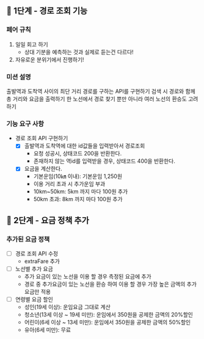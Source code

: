 ## 🚀 1단계 - 경로 조회 기능

### 페어 규칙

1. 일일 회고 하기
    + 상대 기분을 예측하는 것과 실제로 듣는건 다르다!
2. 자유로운 분위기에서 진행하기!

### 미션 설명

출발역과 도착역 사이의 최단 거리 경로를 구하는 API를 구현하기 검색 시 경로와 함께 총 거리와 요금을 출력하기 한 노선에서 경로 찾기 뿐만 아니라 여러 노선의 환승도 고려하기

### 기능 요구 사항

+ 경로 조회 API 구현하기
    + [x] 출발역과 도착역에 대한 id값들을 입력받아서 경로조회
        + 요청 성공시, 상태코드 200을 반환한다.
        + 존재하지 않는 역id를 입력받을 경우, 상태코드 400을 반환한다.
    + [x] 요금을 계산한다.
        + 기본운임(10㎞ 이내): 기본운임 1,250원
        + 이용 거리 초과 시 추가운임 부과
        + 10km~50km: 5km 까지 마다 100원 추가
        + 50km 초과: 8km 까지 마다 100원 추가

## 🚀 2단계 - 요금 정책 추가

### 추가된 요금 정책

+ [ ] 경로 조회 API 수정
    + extraFare 추가
+ [ ] 노선별 추가 요금
    + 추가 요금이 있는 노선을 이용 할 경우 측정된 요금에 추가
    + 경로 중 추가요금이 있는 노선을 환승 하여 이용 할 경우 가장 높은 금액의 추가 요금만 적용
+ [ ] 연령별 요금 할인
    + 성인(19세 이상): 운임요금 그대로 계산
    + 청소년(13세 이상 ~ 19세 미만): 운임에서 350원을 공제한 금액의 20%할인
    + 어린이(6세 이상 ~ 13세 미만): 운임에서 350원을 공제한 금액의 50%할인
    + 유아(6세 미만): 무료
 
